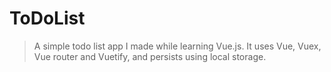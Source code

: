 # ToDoList

> A simple todo list app I made while learning Vue.js. It uses Vue, Vuex, Vue router and Vuetify, and persists using local storage. 

